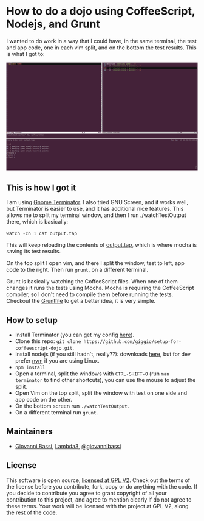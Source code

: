 ﻿# How to do a dojo using CoffeeScript, Nodejs, and Grunt

I wanted to do work in a way that I could have, in the same terminal, the test and app code, one in each
vim split, and on the bottom the test results. This is what I got to:

![Dependencies](https://raw.githubusercontent.com/giggio/setup-for-coffeescript-dojo/master/csdojoresult.png)


## This is how I got it

I am using [Gnome Terminator](http://gnometerminator.blogspot.com.br/). I also tried GNU Screen, and it works well,
but Terminator is easier to use, and it has additional nice features.
This allows me to split my terminal window, and then I run ./watchTestOutput there, which is basically:

    watch -cn 1 cat output.tap

This will keep reloading the contents of [output.tap](https://github.com/giggio/setup-for-coffeescript-dojo/blob/master/output.tap),
which is where mocha is saving its test results.

On the top split I open vim, and there I split the window, test to left, app code to the right. Then run `grunt`, on a different terminal.

Grunt is basically watching the CoffeeScript files. When one of them changes it runs the tests using Mocha.
Mocha is requiring the CoffeeScript compiler, so I don't need to compile them before running the tests.
Checkout the [Gruntfile](https://github.com/giggio/setup-for-coffeescript-dojo/blob/master/Gruntfile.coffee)
to get a better idea, it is very simple.

## How to setup

* Install Terminator (you can get my config [here](https://gist.github.com/giggio/10562032)).
* Clone this repo: `git clone https://github.com/giggio/setup-for-coffeescript-dojo.git`.
* Install nodejs (if you still hadn't, really??): downloads [here](http://nodejs.org/download/),
but for dev prefer [nvm](https://github.com/creationix/nvm) if you are using Linux.
* `npm install`
* Open a terminal, split the windows with `CTRL-SHIFT-O` (run `man terminator` to find other shortcuts), you can
use the mouse to adjust the split.
* Open Vim on the top split, split the window with test on one side and app code on the other.
* On the bottom screen run `./watchTestOutput`.
* On a different terminal run `grunt`.

## Maintainers

* [Giovanni Bassi](http://blog.lambda3.com.br/L3/giovannibassi/), [Lambda3](http://www.lambda3.com.br), [@giovannibassi](http://twitter.com/giovannibassi)

## License

This software is open source, [licensed at GPL V2](https://github.com/giggio/setup-for-coffeescript-dojo/blob/master/LICENSE.txt).
Check out the terms of the license before you contribute, fork, copy or do anything
with the code. If you decide to contribute you agree to grant copyright of all your contribution to this project, and agree to
mention clearly if do not agree to these terms. Your work will be licensed with the project at GPL V2, along the rest of the code.
